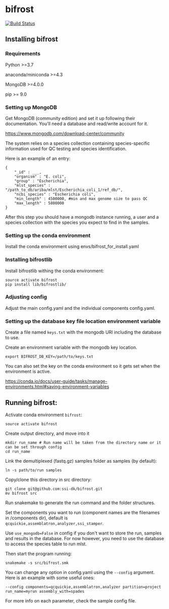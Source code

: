 # bifrost

[![Build Status](https://dev.azure.com/SSI-MPV/bifrost-private/_apis/build/status/ssi-dk.bifrost-private?branchName=master)](https://dev.azure.com/SSI-MPV/bifrost-private/_build/latest?definitionId=1&branchName=master)

## Installing bifrost

### Requirements

Python >=3.7

anaconda/miniconda >=4.3

MongoDB >=4.0.0

pip >= 9.0

### Setting up MongoDB

Get MongoDB (community edition) and set it up following their documentation. 
You'll need a database and read/write account for it.

https://www.mongodb.com/download-center/community

The system relies on a species collection containing species-specific information used for 
QC testing and species identification. 

Here is an example of an entry:

```
{
    "_id" : ___,
    "organism" : "E. coli",
    "group" : "Escherichia",
    "mlst_species" : "/path_to_db/ariba/mlst/Escherichia_coli_1/ref_db/",
    "ncbi_species" : "Escherichia coli",
    "min_length" : 4500000, #min and max genome size to pass QC
    "max_length" : 5800000
}
```

After this step you should have a mongodb instance running, a user and a species collection with the species you expect to find in the samples.

### Setting up the conda environment

Install the conda environment using envs/bifrost_for_install.yaml

### Installing bifrostlib

Install bifrostlib withing the conda environment:

```
source activate bifrost
pip install lib/bifrostlib/
```


### Adjusting config

Adjust the main config.yaml and the individual components config.yaml.

### Setting up the database key file location environment variable

Create a file named `keys.txt` with the mongodb URI including the database to use.

Create an environment variable with the mongodb key location.
```
export BIFROST_DB_KEY=/path/to/keys.txt
```

You can also set the key on the conda environment so it gets set when the environment is active.

https://conda.io/docs/user-guide/tasks/manage-environments.html#saving-environment-variables

## Running bifrost:

Activate conda environment `bifrost`:
```
source activate bifrost
```

Create output directory, and move into it 
```
mkdir run_name # Run name will be taken from the directory name or it can be set through config
cd run_name
```

Link the demultiplexed (fastq.gz) samples folder as samples (by default):
```
ln -s path/to/run samples
```

Copy/clone this directory in src directory:

```
git clone git@github.com:ssi-dk/bifrost.git
mv bifrost src
```

Run snakemake to generate the run command and the folder structures.

Set the components you want to run (component names are the filenames in /components dir), default is `qcquickie,assemblatron,analyzer,ssi_stamper`.

Use `use_mongodb=False` in config if you don't want to store the run, samples and results in the database.
For now however, you need to use the database to access the species table to run mlst.

Then start the program running:

```
snakemake -s src/bifrost.smk
```

You can change any option in config.yaml using the `--config` argument. Here is an example with some useful ones:

```
--config components=qcquickie,assemblatron,analyzer partition=project run_name=myrun assembly_with=spades
```

For more info on each parameter, check the sample config file.
